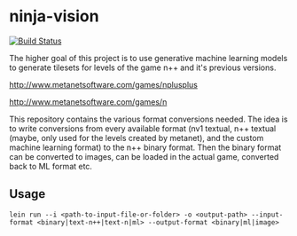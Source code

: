 # ninja-vision
[![Build Status](https://travis-ci.org/falcowinkler/ninja-vision.svg?branch=master)](https://travis-ci.org/falcowinkler/ninja-vision)

The higher goal of this project is to use generative machine learning models to generate tilesets for levels of the game n++ and it's previous versions.

http://www.metanetsoftware.com/games/nplusplus

http://www.metanetsoftware.com/games/n

This repository contains the various format conversions needed.
The idea is to write conversions from every available format (nv1 textual, n++ textual (maybe, only used for the levels created by metanet), and the custom machine learning format) to the n++ binary format.
Then the binary format can be converted to images, can be loaded in the actual game, converted back to ML format etc.

## Usage

`lein run --i <path-to-input-file-or-folder> -o <output-path> --input-format <binary|text-n++|text-n|ml> --output-format <binary|ml|image>` 

